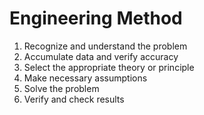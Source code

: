 # Engineering Method

1. Recognize and understand the problem
2. Accumulate data and verify accuracy
3. Select the appropriate theory or principle
4. Make necessary assumptions
5. Solve the problem
6. Verify and check results